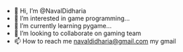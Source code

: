 - 👋 Hi, I’m @NavalDidharia
- 👀 I’m interested in game programming...
- 🌱 I’m currently learning pygame...
- 💞️ I’m looking to collaborate on gaming team
- 📫 How to reach me navaldidharia@gmail.com my gmail

<!---
NavalDidharia/NavalDidharia is a ✨ special ✨ repository because its `README.md` (this file) appears on your GitHub profile.
You can click the Preview link to take a look at your changes.
--->
